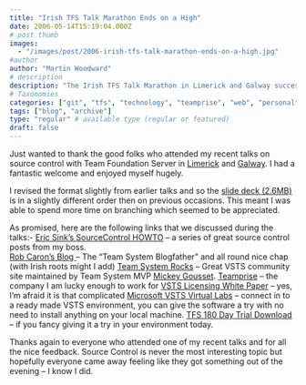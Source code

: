 ```yaml
---
title: "Irish TFS Talk Marathon Ends on a High"
date: 2006-05-14T15:19:04.000Z
# post thumb
images:
  - "/images/post/2006-irish-tfs-talk-marathon-ends-on-a-high.jpg"
#author
author: "Martin Woodward"
# description
description: "The Irish TFS Talk Marathon in Limerick and Galway successfully engaged attendees with insightful discussions on source control strategies."
# Taxonomies
categories: ["git", "tfs", "technology", "teamprise", "web", "personal"]
tags: ["blog", "archive"]
type: "regular" # available type (regular or featured)
draft: false
---
```


Just wanted to thank the good folks who attended my recent talks on source control with Team Foundation Server in [Limerick](http://www.developers.ie/event.aspx?s=48) and [Galway](http://www.itag.ie/CalendarofEvents/tabid/83/ctl/View/mid/410/Event/186/Start/200605121900/End/200605122030/Default.aspx). I had a fantastic welcome and enjoyed myself hugely.

I revised the format slightly from earlier talks and so the [slide deck (2.6MB)](http://www.woodwardweb.com/blog/SourceControl101WithTFS_WEST.PPT) is in a slightly different order then on previous occasions. This meant I was able to spend more time on branching which seemed to be appreciated.

As promised, here are the following links that we discussed during the talks:-
[Eric Sink’s SourceControl HOWTO](http://software.ericsink.com/scm/source_control.html) – a series of great source control posts from my boss.  
[Rob Caron’s Blog ](http://blogs.msdn.com/robcaron/default.aspx)– The “Team System Blogfather” and all round nice chap (with Irish roots might I add)
[Team System Rocks](http://teamsystemrocks.com/default.aspx) – Great VSTS community site maintained by Team System MVP [Mickey Gousset](http://teamsystemrocks.com/blogs/mickey_gousset/default.aspx).
[Teamprise](http://www.teamprise.com/) – the company I am lucky enough to work for
[VSTS Licensing White Paper](http://www.microsoft.com/downloads/details.aspx?familyid=1FA86E00-F0A3-4290-9DA9-6E0378A3A3C5&displaylang=en) – yes, I’m afraid it is that complicated
[Microsoft VSTS Virtual Labs](http://www.microsoftvirtuallabs.com/express/registration.aspx?LabId=5ede642a-f4e7-4c3a-8d5b-82d3d7540a19) – connect in to a ready made VSTS environment, you can give the software a try with no need to install anything on your local machine.
[TFS 180 Day Trial Download](http://go.microsoft.com/fwlink/?LinkId=64135) – if you fancy giving it a try in your environment today.

Thanks again to everyone who attended one of my recent talks and for all the nice feedback. Source Control is never the most interesting topic but hopefully everyone came away feeling like they got something out of the evening – I know I did.
